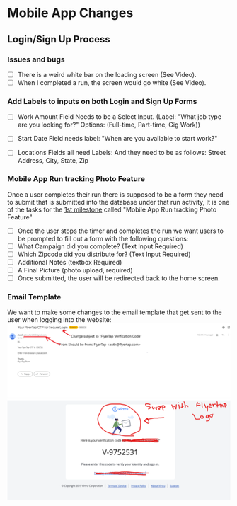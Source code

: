 # Mobile App Changes

## Login/Sign Up Process

### Issues and bugs
- [ ] There is a weird white bar on the loading screen (See Video).
- [ ] When I completed a run, the screen would go white (See Video).

### Add Labels to inputs on both Login and Sign Up Forms
- [ ] Work Amount Field Needs to be a Select Input. (Label: "What job type are you looking for?"  Options: (Full-time, Part-time, Gig Work))
- [ ] Start Date Field needs label: "When are you available to start work?"
- [ ] Locations Fields all need Labels: And they need to be as follows: Street Address, City, State, Zip



### Mobile App Run tracking Photo Feature
Once a user completes their run there is supposed to be a form they need to submit that is submitted into the database under that run activity,
It is one of the tasks for the [1st milestone](https://github.com/702Padmin/Flyertap-Distributor/blob/dev/Milestone1.md) called "Mobile App Run tracking Photo Feature"
- [ ] Once the user stops the timer and completes the run we want users to be prompted to fill out a form with the following questions:
- [ ] What Campaign did you complete? (Text Input Required)
- [ ] Which Zipcode did you distribute for? (Text Input Required)
- [ ] Additional Notes (textbox Required)
- [ ] A Final Picture (photo upload, required)
- [ ] Once submitted, the user will be redirected back to the home screen.

### Email Template
We want to make some changes to the email template that get sent to the user when logging into the website:
![alt text](https://github.com/702Padmin/Flyertap-Distributor/blob/dev/imgs/EmailTemplate.png)
![alt text](https://github.com/702Padmin/Flyertap-Distributor/blob/dev/imgs/em_temp.png)

